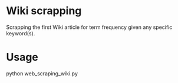 # Wiki scrapping

Scrapping the first Wiki article for term frequency given any specific keyword(s). 

# Usage

python web_scraping_wiki.py <keyword> 
